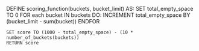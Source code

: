 DEFINE scoring_function(buckets, bucket_limit) AS:
    SET total_empty_space TO 0
    FOR each bucket IN buckets DO:
        INCREMENT total_empty_space BY (bucket_limit - sum(bucket))
    ENDFOR
    
    SET score TO (1000 - total_empty_space) - (10 * number_of_buckets(buckets))
    RETURN score
